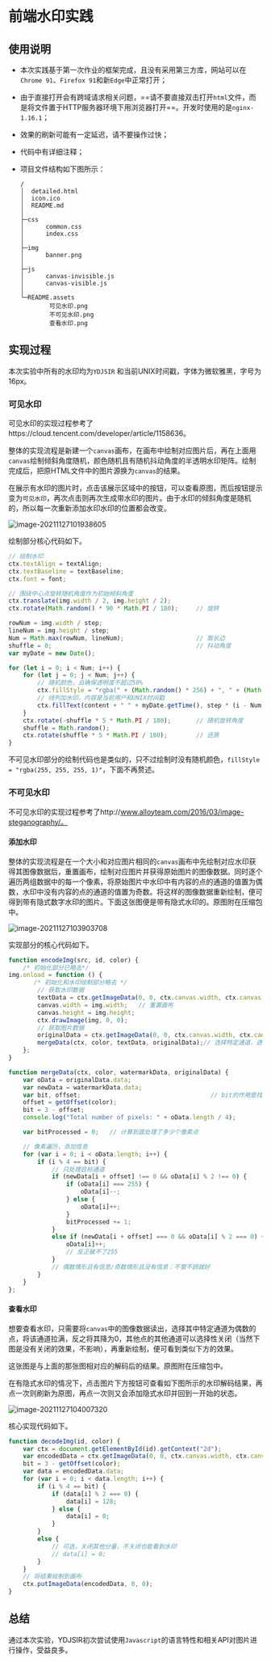 # 前端水印实践

## 使用说明

- 本次实践基于第一次作业的框架完成，且没有采用第三方库，网站可以在`Chrome 91`、`Firefox 91`和新`Edge`中正常打开；

- 由于直接打开会有跨域请求相关问题，==请不要直接双击打开`html`文件，而是将文件置于HTTP服务器环境下用浏览器打开==。开发时使用的是`nginx-1.16.1`；

- 效果的刷新可能有一定延迟，请不要操作过快；

- 代码中有详细注释；

- 项目文件结构如下图所示：

  ```
  /
  │  detailed.html
  │  icon.ico
  │  README.md
  │
  ├─css
  │      common.css
  │      index.css
  │
  ├─img
  │      banner.png
  │
  ├─js
  │      canvas-invisible.js
  │      canvas-visible.js
  │
  └─README.assets
          可见水印.png
          不可见水印.png
          查看水印.png
  ```
  
  
  
  

## 实现过程

本次实验中所有的水印均为`YDJSIR` 和当前UNIX时间戳，字体为微软雅黑，字号为16px。 

### 可见水印

可见水印的实现过程参考了https://cloud.tencent.com/developer/article/1158636。

整体的实现流程是新建一个`canvas`画布，在画布中绘制对应图片后，再在上面用`canvas`绘制倾斜角度随机，颜色随机且有随机抖动角度的半透明水印矩阵。绘制完成后，把原HTML文件中的图片源换为`canvas`的结果。

在展示有水印的图片时，点击该展示区域中的按钮，可以查看原图，而后按钮提示变为`可见水印`，再次点击则再次生成带水印的图片。由于水印的倾斜角度是随机的，所以每一次重新添加水印水印的位置都会改变。

![image-20211127101938605](README.assets/可见水印.png)

绘制部分核心代码如下。

```javascript
// 绘制水印
ctx.textAlign = textAlign;
ctx.textBaseline = textBaseline;
ctx.font = font;

// 围绕中心点旋转随机角度作为初始倾斜角度
ctx.translate(img.width / 2, img.height / 2);
ctx.rotate(Math.random() * 90 * Math.PI / 180);     // 旋转

rowNum = img.width / step;
lineNum = img.height / step;
Num = Math.max(rowNum, lineNum);                    // 取长边
shuffle = 0;                                        // 抖动角度
var myDate = new Date();

for (let i = 0; i < Num; i++) {
    for (let j = 0; j < Num; j++) {
        // 随机颜色，且确保透明度不超过50%
        ctx.fillStyle = "rgba(" + (Math.random() * 256) + ", " + (Math.random() * 256) + ", " + (Math.random() * 256) + ", " + Math.random() * 0.7 + ")";
        // 线列加水印，内容是当前用户和UNIX时间戳
        ctx.fillText(content + " " + myDate.getTime(), step * (i - Num / 2), step * (j - Num / 2));
    }
    ctx.rotate(-shuffle * 5 * Math.PI / 180);       // 随机旋转角度
    shuffle = Math.random();
    ctx.rotate(shuffle * 5 * Math.PI / 180);        // 还原
} 
```

不可见水印部分的绘制代码也是类似的，只不过绘制时没有随机颜色，`fillStyle = "rgba(255, 255, 255, 1)"`，下面不再赘述。

### 不可见水印

不可见水印的实现过程参考了http://www.alloyteam.com/2016/03/image-steganography/。

#### 添加水印

整体的实现流程是在一个大小和对应图片相同的`canvas`画布中先绘制对应水印获得其图像数据后，重置画布，绘制对应图片并获得原始图片的图像数据。同时逐个遍历两组数据中的每一个像素，将原始图片中水印中有内容的点的通道的值置为偶数，水印中没有内容的点的通道的值置为奇数。将这样的图像数据重新绘制，便可得到带有隐式数字水印的图片。下面这张图便是带有隐式水印的。原图附在压缩包中。

![image-20211127103903708](README.assets/不可见水印.png)

实现部分的核心代码如下。

```javascript
function encodeImg(src, id, color) {
    /* 初始化部分已略去*/
img.onload = function () {
       /* 初始化和水印绘制部分略去 */
    	// 获取水印数据
        textData = ctx.getImageData(0, 0, ctx.canvas.width, ctx.canvas.height);
        canvas.width = img.width;   // 重置画布
        canvas.height = img.height;
        ctx.drawImage(img, 0, 0);
    	// 获取图片数据
        originalData = ctx.getImageData(0, 0, ctx.canvas.width, ctx.canvas.height); 
        mergeData(ctx, color, textData, originalData);// 选择特定通道，进行混合与绘制
    };
}
```

```javascript
function mergeData(ctx, color, watermarkData, originalData) {
    var oData = originalData.data;
    var newData = watermarkData.data;
    var bit, offset;                                    // bit的作用是找到对应通道，其实就是模4取余后的余数，offset指向的是alpha通道距离当前通道的偏移量
    offset = getOffset(color);
    bit = 3 - offset;
    console.log("Total number of pixels: " + oData.length / 4);

    var bitProcessed = 0;   // 计算到底处理了多少个像素点

    // 像素遍历，添加信息
    for (var i = 0; i < oData.length; i++) {
        if (i % 4 == bit) {
            // 只处理目标通道
            if (newData[i + offset] !== 0 && oData[i] % 2 !== 0) {          // 奇数情形且对应的位点有信息
                if (oData[i] === 255) {
                    oData[i]--;
                } else {
                    oData[i]++;
                }
                bitProcessed += 1;
            }
            else if (newData[i + offset] === 0 && oData[i] % 2 === 0) {     // 偶数情形且对应的位点没有信息
                oData[i]++;
                // 反正破不了255
            }
            // 偶数情形且有信息/奇数情形且没有信息：不管不顾就好
        }
    }
};
```



#### 查看水印

想要查看水印，只需要将`canvas`中的图像数据读出，选择其中特定通道为偶数的点，将该通道拉满，反之将其降为0，其他点的其他通道可以选择性关闭（当然下图是没有关闭的效果，不影响），再重新绘制，便可看到类似下方的效果。

这张图是与上面的那张图相对应的解码后的结果。原图附在压缩包中。

在有隐式水印的情况下，点击图片下方按钮可查看如下图所示的水印解码结果，再点一次则刷新为原图，再点一次则又会添加隐式水印并回到一开始的状态。

![image-20211127104007320](README.assets/查看水印.png)

核心实现代码如下。

```javascript
function decodeImg(id, color) {
    var ctx = document.getElementById(id).getContext("2d");
    var encodedData = ctx.getImageData(0, 0, ctx.canvas.width, ctx.canvas.height);
    bit = 3 - getOffset(color);
    var data = encodedData.data;
    for (var i = 0; i < data.length; i++) {
        if (i % 4 == bit) {
            if (data[i] % 2 === 0) {
                data[i] = 128;
            } else {
                data[i] = 0;
            }
        }
        else {
            // 可选，关闭其他分量，不关闭也能看到水印
            // data[i] = 0;
        }
    }
    // 将结果绘制到画布
    ctx.putImageData(encodedData, 0, 0);
}
```

## 总结

通过本次实验，YDJSIR初次尝试使用`Javascript`的语言特性和相关API对图片进行操作，受益良多。